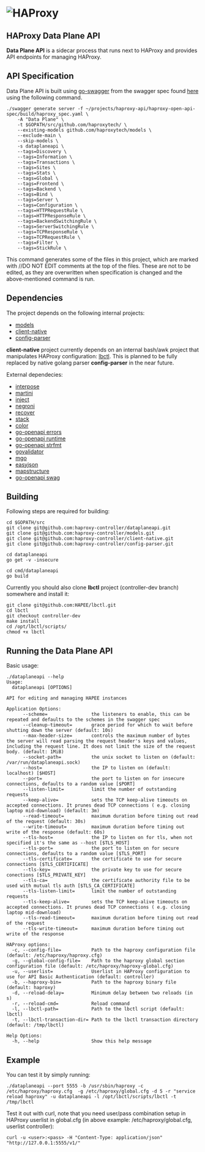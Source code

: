 # ![HAProxy](../assets/images/haproxy-weblogo-210x49.png "HAProxy")

## HAProxy Data Plane API

**Data Plane API** is a sidecar process that runs next to HAProxy and provides API endpoints for managing HAProxy.

## API Specification

Data Plane API is built using [go-swagger](https://github.com/go-swagger/go-swagger) from the swagger spec found [here](http://github.com/haproxytech/haproxy-open-api-spec/blob/2.0/build/haproxy_spec.yaml) using the following command.

```
./swagger generate server -f ~/projects/haproxy-api/haproxy-open-api-spec/build/haproxy_spec.yaml \
    -A "Data Plane" \
    -t $GOPATH/src/github.com/haproxytech/ \
    --existing-models github.com/haproxytech/models \
    --exclude-main \
    --skip-models \
    -s dataplaneapi \
    --tags=Discovery \
    --tags=Information \
    --tags=Transactions \
    --tags=Sites \
    --tags=Stats \
    --tags=Global \
    --tags=Frontend \
    --tags=Backend \
    --tags=Bind \
    --tags=Server \
    --tags=Configuration \
    --tags=HTTPRequestRule \
    --tags=HTTPResponseRule \
    --tags=BackendSwitchingRule \
    --tags=ServerSwitchingRule \
    --tags=TCPResponseRule \
    --tags=TCPRequestRule \
    --tags=Filter \
    --tags=StickRule \
```

This command generates some of the files in this project, which are marked with //DO NOT EDIT comments at the top of the files. These are not to be edited, as they are overwritten when specification is changed and the above-mentioned command is run.

## Dependencies

The project depends on the following internal projects:
- [models](http://github.com/haproxytech/models)
- [client-native](http://github.com/haproxytech/client-native)
- [config-parser](http://github.com/haproxytech/config-parser)

**client-native** project currently depends on an internal bash/awk project that manipulates HAProxy configuration: [lbctl](http://github.com/HAPEE/lbctl). This is planned to be fully replaced by native golang parser **config-parser** in the near future.

External dependecies:
- [interpose](https://github.com/carbocation/interpose)
- [martini](https://github.com/go-martini/martini)
- [inject](https://github.com/codegangsta/inject)
- [negroni](https://github.com/urfave/negroni)
- [recover](https://github.com/dre1080/recover)
- [stack](https://github.com/facebookgo/stack)
- [color](github.com/fatih/color)
- [go-openapi errors](https://github.com/go-openapi/errors)
- [go-openapi runtime](https://github.com/go-openapi/runtime)
- [go-openapi strfmt](https://github.com/go-openapi/strfmt)
- [govalidator](https://github.com/asaskevich/govalidator)
- [mgo](https://github.com/globalsign/mgo)
- [easyjson](https://github.com/mailru/easyjson)
- [mapstructure](https://github.com/mitchellh/mapstructure)
- [go-openapi swag](https://github.com/go-openapi/swag)

## Building

Following steps are required for building:

```
cd $GOPATH/src
git clone git@github.com:haproxy-controller/dataplaneapi.git
git clone git@github.com:haproxy-controller/models.git
git clone git@github.com:haproxy-controller/client-native.git
git clone git@github.com:haproxy-controller/config-parser.git

cd dataplaneapi
go get -v -insecure

cd cmd/dataplaneapi
go build
```

Currently you should also clone **lbctl** project (controller-dev branch) somewhere and install it:

```
git clone git@github.com:HAPEE/lbctl.git
cd lbctl
git checkout controller-dev
make install
cd /opt/lbctl/scripts/
chmod +x lbctl
```

## Running the Data Plane API

Basic usage:

```
./dataplaneapi --help
Usage:
  dataplaneapi [OPTIONS]

API for editing and managing HAPEE instances

Application Options:
      --scheme=                the listeners to enable, this can be repeated and defaults to the schemes in the swagger spec
      --cleanup-timeout=       grace period for which to wait before shutting down the server (default: 10s)
      --max-header-size=       controls the maximum number of bytes the server will read parsing the request header's keys and values, including the request line. It does not limit the size of the request body. (default: 1MiB)
      --socket-path=           the unix socket to listen on (default: /var/run/dataplaneapi.sock)
      --host=                  the IP to listen on (default: localhost) [$HOST]
      --port=                  the port to listen on for insecure connections, defaults to a random value [$PORT]
      --listen-limit=          limit the number of outstanding requests
      --keep-alive=            sets the TCP keep-alive timeouts on accepted connections. It prunes dead TCP connections ( e.g. closing laptop mid-download) (default: 3m)
      --read-timeout=          maximum duration before timing out read of the request (default: 30s)
      --write-timeout=         maximum duration before timing out write of the response (default: 60s)
      --tls-host=              the IP to listen on for tls, when not specified it's the same as --host [$TLS_HOST]
      --tls-port=              the port to listen on for secure connections, defaults to a random value [$TLS_PORT]
      --tls-certificate=       the certificate to use for secure connections [$TLS_CERTIFICATE]
      --tls-key=               the private key to use for secure conections [$TLS_PRIVATE_KEY]
      --tls-ca=                the certificate authority file to be used with mutual tls auth [$TLS_CA_CERTIFICATE]
      --tls-listen-limit=      limit the number of outstanding requests
      --tls-keep-alive=        sets the TCP keep-alive timeouts on accepted connections. It prunes dead TCP connections ( e.g. closing laptop mid-download)
      --tls-read-timeout=      maximum duration before timing out read of the request
      --tls-write-timeout=     maximum duration before timing out write of the response

HAProxy options:
  -c, --config-file=           Path to the haproxy configuration file (default: /etc/haproxy/haproxy.cfg)
  -g, --global-config-file=    Path to the haproxy global section configuration file (default: /etc/haproxy/haproxy-global.cfg)
  -u, --userlist=              Userlist in HAProxy configuration to use for API Basic Authentication (default: controller)
  -b, --haproxy-bin=           Path to the haproxy binary file (default: haproxy)
  -d, --reload-delay=          Minimum delay between two reloads (in s)
  -r, --reload-cmd=            Reload command
  -l, --lbctl-path=            Path to the lbctl script (default: lbctl)
  -t, --lbctl-transaction-dir= Path to the lbctl transaction directory (default: /tmp/lbctl)

Help Options:
  -h, --help                   Show this help message
```

## Example 

You can test it by simply running:

```
./dataplaneapi --port 5555 -b /usr/sbin/haproxy -c /etc/haproxy/haproxy.cfg  -g /etc/haproxy/global.cfg -d 5 -r "service reload haproxy" -u dataplaneapi -l /opt/lbctl/scripts/lbctl -t /tmp/lbctl
```

Test it out with curl, note that you need user/pass combination setup in HAProxy userlist in global.cfg (in above example: /etc/haproxy/global.cfg, userlist controller):

```
curl -u <user>:<pass> -H "Content-Type: application/json" "http://127.0.0.1:5555/v1/"
```